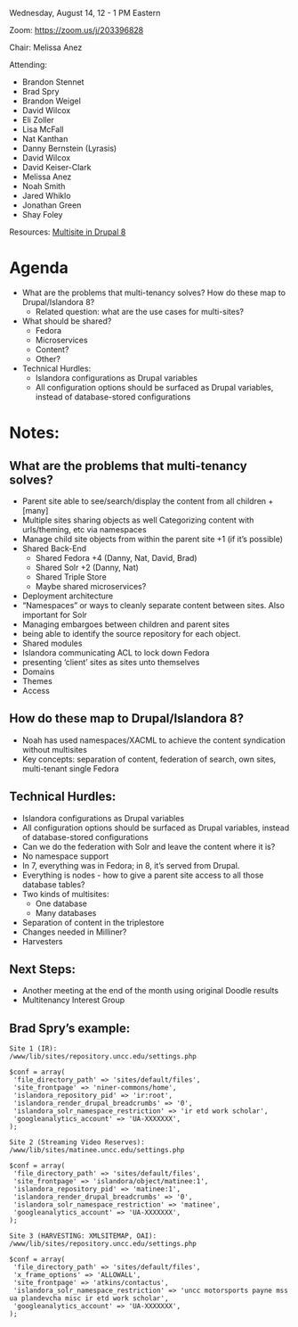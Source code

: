 Wednesday, August 14, 12 - 1 PM Eastern

Zoom: https://zoom.us/j/203396828 

Chair: Melissa Anez

Attending: 

* Brandon Stennet 
* Brad Spry
* Brandon Weigel
* David Wilcox
* Eli Zoller
* Lisa McFall
* Nat Kanthan
* Danny Bernstein (Lyrasis)
* David Wilcox
* David Keiser-Clark
* Melissa Anez
* Noah Smith
* Jared Whiklo
* Jonathan Green
* Shay Foley 

Resources: [Multisite in Drupal 8](https://www.drupal.org/docs/8/multisite)

# Agenda

* What are the problems that multi-tenancy solves? How do these map to Drupal/Islandora 8?
    * Related question: what are the use cases for multi-sites?
* What should be shared?
   * Fedora
   * Microservices
   * Content?
   * Other?
* Technical Hurdles:
     * Islandora configurations as Drupal variables
     * All configuration options should be surfaced as Drupal variables, instead of database-stored configurations


# Notes:

## What are the problems that multi-tenancy solves? 
* Parent site able to see/search/display the content from all children +[many]
* Multiple sites sharing objects as well
Categorizing content with urls/theming, etc via namespaces
* Manage child site objects from within the parent site +1 (if it’s possible)
* Shared Back-End
   * Shared Fedora +4  (Danny, Nat, David, Brad)
   * Shared Solr +2   (Danny, Nat)
   * Shared Triple Store
   * Maybe shared microservices?
* Deployment architecture
* “Namespaces” or ways to cleanly separate content between sites. Also important for Solr
* Managing embargoes between children and parent sites
* being able to identify the source repository for each object.
* Shared modules
* Islandora communicating ACL to lock down Fedora
* presenting ‘client’ sites as sites unto themselves
* Domains
* Themes
* Access


## How do these map to Drupal/Islandora 8?
* Noah has used namespaces/XACML to achieve the content syndication without multisites
* Key concepts: separation of content, federation of search, own sites, multi-tenant single Fedora

## Technical Hurdles:
* Islandora configurations as Drupal variables
* All configuration options should be surfaced as Drupal variables, instead of database-stored configurations
* Can we do the federation with Solr and leave the content where it is?
* No namespace support
* In 7, everything was in Fedora; in 8, it’s served from Drupal. 
* Everything is nodes - how to give a parent site access to all those database tables?
* Two kinds of multisites:
   * One database
   * Many databases
* Separation of content in the triplestore
* Changes needed in Milliner?
* Harvesters
        
## Next Steps:
* Another meeting at the end of the month using original Doodle results
* Multitenancy Interest Group 











## Brad Spry’s example:


<pre><code>Site 1 (IR):
/www/lib/sites/repository.uncc.edu/settings.php

$conf = array(
 'file_directory_path' => 'sites/default/files',
 'site_frontpage' => 'niner-commons/home',
 'islandora_repository_pid' => 'ir:root',
 'islandora_render_drupal_breadcrumbs' => '0',
 'islandora_solr_namespace_restriction' => 'ir etd work scholar',
 'googleanalytics_account' => 'UA-XXXXXXX',
);

Site 2 (Streaming Video Reserves):
/www/lib/sites/matinee.uncc.edu/settings.php

$conf = array(
 'file_directory_path' => 'sites/default/files',
 'site_frontpage' => 'islandora/object/matinee:1',
 'islandora_repository_pid' => 'matinee:1',
 'islandora_render_drupal_breadcrumbs' => '0',
 'islandora_solr_namespace_restriction' => 'matinee',
 'googleanalytics_account' => 'UA-XXXXXXX',
);

Site 3 (HARVESTING: XMLSITEMAP, OAI):
/www/lib/sites/repository.uncc.edu/settings.php

$conf = array(
 'file_directory_path' => 'sites/default/files',
 'x_frame_options' => 'ALLOWALL',
 'site_frontpage' => 'atkins/contactus',
 'islandora_solr_namespace_restriction' => 'uncc motorsports payne mss ua plandevcha misc ir etd work scholar',
 'googleanalytics_account' => 'UA-XXXXXXX',
);</code></pre>

